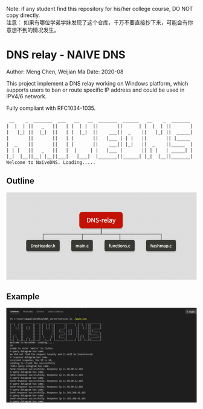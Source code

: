 Note: if any student find this repository for his/her college course, DO NOT copy directly.   
注意： 如果有哪位学弟学妹发现了这个仓库，千万不要直接抄下来，可能会有你意想不到的情况发生。
# DNS relay - NAIVE DNS

Author: Meng Chen, Weijian Ma
Date: 2020-08

This project implement a DNS relay working on Windows platform, which supports users to ban or route specific IP address and could be used in IPV4/6 network.

Fully compliant with RFC1034-1035. 

```
 __    _  _______  ___   __   __  _______  ______   __    _  _______
|  |  | ||   _   ||   | |  | |  ||       ||      | |  |  | ||       |
|   |_| ||  |_|  ||   | |  |_|  ||    ___||  _    ||   |_| ||  _____|
|       ||       ||   | |       ||   |___ | | |   ||       || |_____
|  _    ||       ||   | |       ||    ___|| |_|   ||  _    ||_____  |
| | |   ||   _   ||   |  |     | |   |___ |       || | |   | _____| |
|_|  |__||__| |__||___|   |___|  |_______||______| |_|  |__||_______|
Welcome to NaiveDNS. Loading.....
```

## Outline

![](image/2022-04-18-13-27-30.png)

## Example
![](image/2022-04-18-13-29-55.png)
